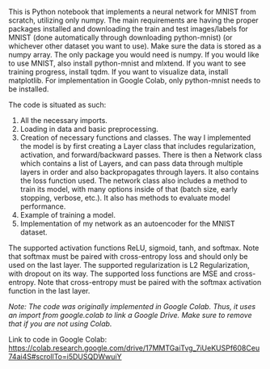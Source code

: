 This is Python notebook that implements a neural network for MNIST from scratch, utilizing only numpy. The main requirements are having the proper packages installed and downloading the train and test images/labels for MNIST (done automatically through downloading python-mnist) (or whichever other dataset you want to use). Make sure the data is stored as a numpy array.
The only package you would need is numpy. If you would like to use MNIST, also install python-mnist and mlxtend. If you want to see training progress, install tqdm. If you want to visualize data, install matplotlib. For implementation in Google Colab, only python-mnist needs to be installed.

The code is situated as such:
1. All the necessary imports.
2. Loading in data and basic preprocessing.
3. Creation of necessary functions and classes. The way I implemented the model is by first creating a Layer class that includes regularization, activation, and forward/backward passes. There is then a Network class which contains a list of Layers, and can pass data through multiple layers in order and also backpropagates through layers. It also contains the loss function used. The network class also includes a method to train its model, with many options inside of that (batch size, early stopping, verbose, etc.). It also has methods to evaluate model performance.
4. Example of training a model.
5. Implementation of my network as an autoencoder for the MNIST dataset.

The supported activation functions ReLU, sigmoid, tanh, and softmax. Note that softmax must be paired with cross-entropy loss and should only be used on the last layer. The supported regularization is L2 Regularization, with dropout on its way. The supported loss functions are MSE and cross-entropy. Note that cross-entropy must be paired with the softmax activation function in the last layer.

_Note: The code was originally implemented in Google Colab. Thus, it uses an import from google.colab to link a Google Drive. Make sure to remove that if you are not using Colab._

Link to code in Google Colab: https://colab.research.google.com/drive/17MMTGaiTvg_7iUeKUSPf608Ceu74ai4S#scrollTo=i5DUSQDWwuiY
